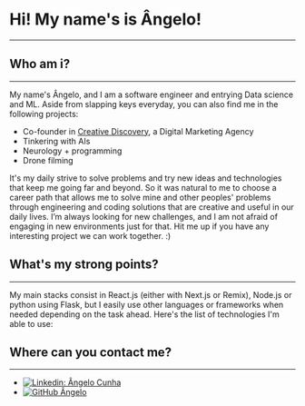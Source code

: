 <div>
    <h1>Hi! My name's is Ângelo!</h1>
</div>
<hr>

## Who am i? 
<hr>
My name's Ângelo, and I am a software engineer and entrying Data science and ML. Aside from slapping keys everyday, you can also find me in the following projects:

- Co-founder in [Creative Discovery](https://creativediscovery.pt), a Digital Marketing Agency
- Tinkering with AIs
- Neurology + programming 
- Drone filming

It's my daily strive to solve problems and try new ideas and technologies that keep me going far and beyond. So it was natural to me to choose a career path that allows me to solve mine and other peoples' problems through engineering and coding solutions that are creative and useful in our daily lives. I’m always looking for new challenges, and I am not afraid of engaging in new environments just for that. Hit me up if you have any interesting project we can work together. :) 

## What's my strong points? 
<hr>

My main stacks consist in React.js (either with Next.js or Remix), Node.js or python using Flask, but I easily use other languages or frameworks when needed depending on the task ahead. Here's the list of technologies I'm able to use: 


## Where can you contact me? 
<hr>

- [![Linkedin: Ângelo Cunha](https://img.shields.io/badge/-ângelocunha-blue?style=flat-square&logo=Linkedin&logoColor=white&link=https//www.linkedin.com/in/ângelocunha)](https://www.linkedin.com/in/ângelocunha)
- [![GitHub Ângelo](https://img.shields.io/github/followers/angelo?label=follow&style=social)](https://github.com/AnxoWedge)